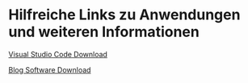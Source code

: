 # Hilfreiche Links zu Anwendungen und weiteren Informationen

[Visual Studio Code Download](https://code.visualstudio.com/sha/download?build=stable&os=win32-x64)

[Blog Software Download](https://blogengine.io/support/download/)